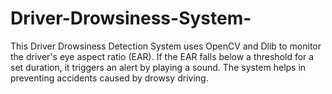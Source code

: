 # Driver-Drowsiness-System-
This Driver Drowsiness Detection System uses OpenCV and Dlib to monitor the driver's eye aspect ratio (EAR). If the EAR falls below a threshold for a set duration, it triggers an alert by playing a sound. The system helps in preventing accidents caused by drowsy driving.
